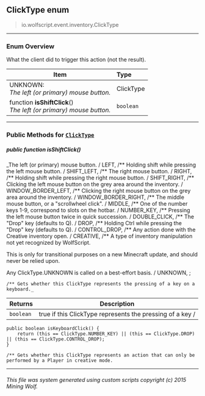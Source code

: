 ## ClickType __enum__

>io.wolfscript.event.inventory.ClickType

---

### Enum Overview

What the client did to trigger this action (not the result).

Item | Type   
--- | :--- 
UNKNOWN: <br> _The left (or primary) mouse button._ | ClickType
 function __isShiftClick__() <br> _The left (or primary) mouse button._ | `boolean`



---


### Public Methods for [`ClickType`](ClickType.md)

##### <a id='isshiftclick'></a>public  function __isShiftClick__()

_The left (or primary) mouse button. /
    LEFT,
    /** Holding shift while pressing the left mouse button. /
    SHIFT_LEFT,
    /** The right mouse button. /
    RIGHT,
    /** Holding shift while pressing the right mouse button. /
    SHIFT_RIGHT,
    /** Clicking the left mouse button on the grey area around the inventory. /
    WINDOW_BORDER_LEFT,
    /** Clicking the right mouse button on the grey area around the inventory. /
    WINDOW_BORDER_RIGHT,
    /** The middle mouse button, or a "scrollwheel click". /
    MIDDLE,
    /** One of the number keys 1-9, correspond to slots on the hotbar. /
    NUMBER_KEY,
    /** Pressing the left mouse button twice in quick succession. /
    DOUBLE_CLICK,
    /** The "Drop" key (defaults to Q). /
    DROP,
    /** Holding Ctrl while pressing the "Drop" key (defaults to Q). /
    CONTROL_DROP,
    /** Any action done with the Creative inventory open. /
    CREATIVE,
    /** A type of inventory manipulation not yet recognized by WolfScript. <p> This is only for transitional purposes on a new Minecraft update, and should never be relied upon. <p> Any ClickType.UNKNOWN is called on a best-effort basis. /
    UNKNOWN,
    ;

    /** Gets whether this ClickType represents the pressing of a key on a keyboard._

Returns | Description
--- | --- 
`boolean` | true if this ClickType represents the pressing of a key /
    public boolean isKeyboardClick() {
        return (this == ClickType.NUMBER_KEY) || (this == ClickType.DROP) || (this == ClickType.CONTROL_DROP);
    }

    /** Gets whether this ClickType represents an action that can only be performed by a Player in creative mode.


---


###### This file was system generated using custom scripts copyright (c) 2015 Mining Wolf.
	

